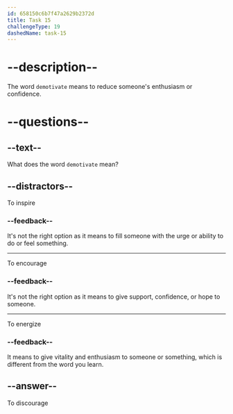 ```yaml
---
id: 658150c6b7f47a2629b2372d
title: Task 15
challengeType: 19
dashedName: task-15
---
```


# --description--

The word `demotivate` means to reduce someone's enthusiasm or confidence.

# --questions--

## --text--

What does the word `demotivate` mean?

## --distractors--

To inspire

### --feedback--

It's not the right option as it means to fill someone with the urge or ability to do or feel something.

---

To encourage

### --feedback--

It's not the right option as it means to give support, confidence, or hope to someone.

---

To energize

### --feedback--

It means to give vitality and enthusiasm to someone or something, which is different from the word you learn.

## --answer--

To discourage

